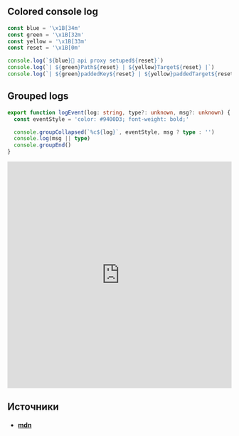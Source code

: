 
## Colored console log

```ts
const blue = '\x1B[34m'
const green = '\x1B[32m'
const yellow = '\x1B[33m'
const reset = '\x1B[0m'

console.log(`${blue}🔌 api proxy setuped${reset}`)
console.log(`| ${green}Path${reset} | ${yellow}Target${reset} |`)
console.log(`| ${green}paddedKey${reset} | ${yellow}paddedTarget${reset} |`)
```

## Grouped logs

```ts
export function logEvent(log: string, type?: unknown, msg?: unknown) {
  const eventStyle = 'color: #9400D3; font-weight: bold;'

  console.groupCollapsed(`%c${log}`, eventStyle, msg ? type : '')
  console.log(msg || type)
  console.groupEnd()
}
```

<iframe src="https://caniuse.bitsofco.de/embed/index.html?feat=console-basic" frameborder="0" width="100%" height="510px"></iframe>

## Источники
- #### [mdn](https://developer.mozilla.org/ru/docs/Web/API/console)